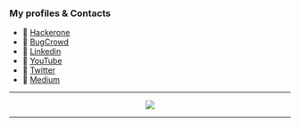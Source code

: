### My profiles & Contacts
- 🔰 [Hackerone](https://hackerone.com/yousuf_ali_rafi)
- 🔰 [BugCrowd](https://bugcrowd.com/yousuf_ali_rafi)
- 🔰 [Linkedin](https://www.linkedin.com/in/yousufalirafi/) 
- 🔰 [YouTube](https://youtube.com/)
- 🔰 [Twitter](https://twitter.com/@yousuf_ali_rafi)
- 🔰 [Medium](https://medium.com/)

*************

<p align="center">
<a href="https://github.com/anuraghazra/github-readme-stats"> 
<img src="https://github-readme-stats.vercel.app/api?username=rafisec&&show_icons=true&theme=radical"/>
</a>
</p>

*************
